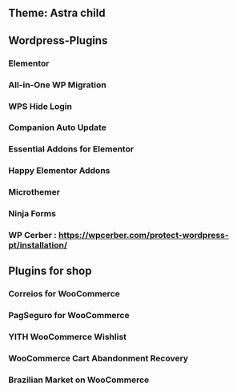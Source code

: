 ## Theme: Astra child

## Wordpress-Plugins

### Elementor
### All-in-One WP Migration
### WPS Hide Login
### Companion Auto Update
### Essential Addons for Elementor
### Happy Elementor Addons
### Microthemer
### Ninja Forms
### WP Cerber : https://wpcerber.com/protect-wordpress-pt/installation/

## Plugins for shop

### Correios for WooCommerce
### PagSeguro for WooCommerce
### YITH WooCommerce Wishlist
### WooCommerce Cart Abandonment Recovery
### Brazilian Market on WooCommerce
